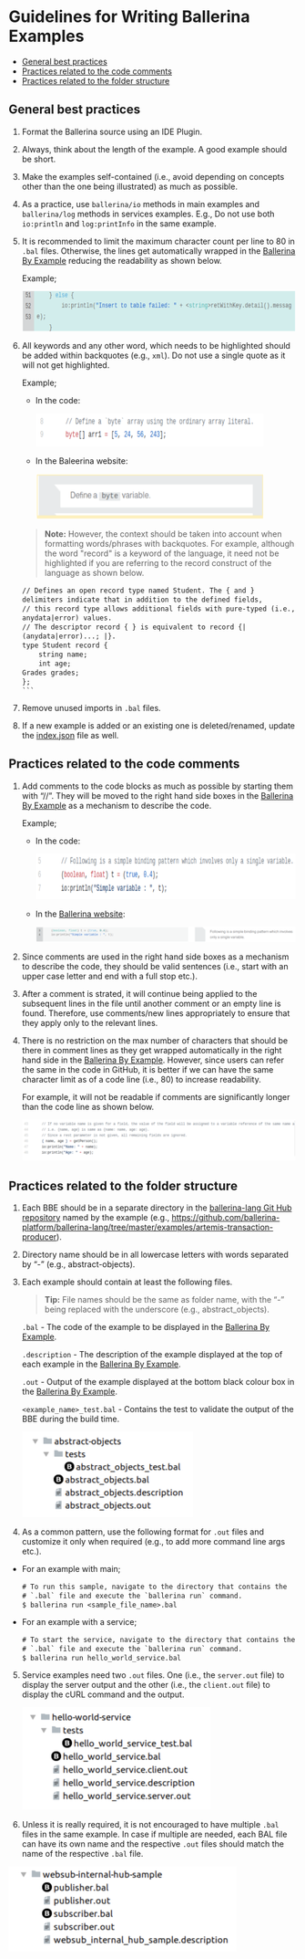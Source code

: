 # Guidelines for Writing Ballerina Examples 

- [General best practices](#general-best-practices)
- [Practices related to the code comments](#practices-related-to-the-code-comments)
- [Practices related to the folder structure](#practices-related-to-the-folder-structure)

## General best practices

1. Format the Ballerina source using an IDE Plugin.

2. Always, think about the length of the example. A good example should be short.

3. Make the examples self-contained (i.e., avoid depending on concepts other than the one being illustrated) as much as possible.

4. As a practice, use `ballerina/io` methods in main examples and `ballerina/log` methods in services examples. E.g., Do not use both `io:println` and `log:printInfo` in the same example.

5. It is recommended to limit the maximum character count per line to 80 in `.bal` files. Otherwise, the lines get automatically wrapped in the [Ballerina By Example](https://ballerina.io/learn/by-example/) reducing the readability as shown below.

    Example;

    <img src="images/line-wrap.png" width="600" height="70" alt="wrapping lines" />

6. All keywords and any other word, which needs to be highlighted should be added within backquotes (e.g., `xml`). Do not use a single quote as it will not get highlighted. 

    Example;

    - In the code:

        <img src="images/backquoted-keywords.png" width="400" height="58" alt="backquoted keywords" />

    - In the Baleerina website:

        <img src="images/keyword-in-bio.png" width="400" height="80" alt="keywords in bio" />

    > **Note:** However, the context should be taken into account when formatting words/phrases with backquotes. For example, although the word "record" is a keyword of the language, it need not be highlighted if you are referring to the record construct of the language as shown below.

    ````
    // Defines an open record type named Student. The { and } delimiters indicate that in addition to the defined fields,
    // this record type allows additional fields with pure-typed (i.e., anydata|error) values.
    // The descriptor record { } is equivalent to record {| (anydata|error)...; |}.
    type Student record {
        string name;
        int age;
    Grades grades;
    };
    ```

7. Remove unused imports in `.bal` files.

8. If a new example is added or an existing one is deleted/renamed, update the [index.json](https://github.com/ballerina-platform/ballerina-lang/blob/master/examples/index.json) file as well.

## Practices related to the code comments

1. Add comments to the code blocks as much as possible by starting them with “//”. They will be moved to the right hand side boxes in the [Ballerina By Example](https://ballerina.io/learn/by-example/) as a mechanism to describe the code.

    Example;

    - In the code:

        <img src="images/code-comments.png" width="600" height="80" alt="adding code comments" />

    - In the [Ballerina website](https://ballerina.io/):

        ![comment boxes](images/comment-boxes.png "comment-boxes")

2. Since comments are used in the right hand side boxes as a mechanism to describe the code, they should be valid sentences (i.e., start with an upper case letter and end with a full stop etc.).

3. After a comment is strated, it will continue being applied to the subsequent lines in the file until another comment or an empty line is found. Therefore, use comments/new lines appropriately to ensure that they apply only to the relevant lines.

4. There is no restriction on the max number of characters that should be there in comment lines as they get wrapped automatically in the right hand side in the [Ballerina By Example](https://ballerina.io/learn/by-example/). However, since users can refer the same in the code in GitHub, it is better if we can have the same character limit as of a code line (i.e., 80) to increase readability.

    For example, it will not be readable if comments are significantly longer than the code line as shown below. 

    ![long comments](images/long-comments.png "long-comments")

## Practices related to the folder structure

1. Each BBE should be in a separate directory in the [ballerina-lang Git Hub repository](https://github.com/ballerina-platform/ballerina-lang/tree/master/examples) named by the example (e.g., https://github.com/ballerina-platform/ballerina-lang/tree/master/examples/artemis-transaction-producer).

2. Directory name should be in all lowercase letters with words separated by “-” (e.g., abstract-objects).

3. Each example should contain at least the following files. 

    > **Tip:** File names should be the same as folder name, with the “-” being replaced with the underscore (e.g., abstract_objects).

    `.bal` - The code of the example to be displayed in the [Ballerina By Example](https://ballerina.io/learn/by-example/).

    `.description` - The description of the example displayed at the top of each example in the [Ballerina By Example](https://ballerina.io/learn/by-example/).

    `.out` - Output of the example displayed at the bottom black colour box in the [Ballerina By Example](https://ballerina.io/learn/by-example/).

    `<example_name>_test.bal` - Contains the test to validate the output of the BBE during the build time. 

    <img src="images/bbe-folder-structure.png" width="300" height="150" alt="BBE folder structure" />

4. As a common pattern, use the following format for `.out` files and customize it only when required (e.g., to add more command line args etc.).

- For an example with main;

    ```
    # To run this sample, navigate to the directory that contains the
    # `.bal` file and execute the `ballerina run` command.
    $ ballerina run <sample_file_name>.bal
    ```
- For an example with a service;

    ```
    # To start the service, navigate to the directory that contains the
    # `.bal` file and execute the `ballerina run` command.
    $ ballerina run hello_world_service.bal
    ```


5. Service examples need two `.out` files. One (i.e., the `server.out` file) to display the server output and the other (i.e., the `client.out` file) to display the cURL command and the output.

    <img src="images/service-example-structure.png" width="330" height="180" alt="service example structure" />


6. Unless it is really required, it is not encouraged to have multiple `.bal` files in the same example. In case if multiple are needed, each BAL file can have its own name and the respective `.out` files should match the name of the respective `.bal` file. 

<img src="images/multiple-bal-examples.png" width="400" height="150" alt="multiple-bal-examples" />

